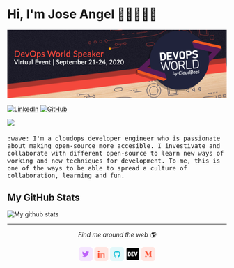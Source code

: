 # Hi, I'm Jose Angel   🤟🏻👨🏻‍💻

![DevOps World 2020](images/dw.png)
<p>
<a href="https://www.linkedin.com/in/joseangelmunoz"><img src="https://img.shields.io/badge/LinkedIn--_.svg?style=social&logo=linkedin" alt="LinkedIn"></a>
<a href="https://github.com/imjoseangel"><img src="https://img.shields.io/github/followers/imjoseangel.svg?label=GitHub&style=social" alt="GitHub"></a>
</p>

<p>
  <img src="https://github.githubassets.com/images/mona-whisper.gif" width="27px">
  <br><br>
  <samp>
    :wave: I'm a cloudops developer engineer who is passionate about making open-source more accesible. I investivate and collaborate with different open-source         to learn new ways of working and new techniques for development. To me, this is one of the ways to be able to spread a culture of collaboration, learning and       fun.
  </samp>
</p>

## My GitHub Stats

![My github stats](https://github-readme-stats.vercel.app/api?username=imjoseangel&show_icons=true)

<hr>
<p align="center">
  <i>Find me around the web 🌎</i>
  <p align="center">
    <a href="https://twitter.com/imjoseangel" alt="Twitter"><img src="https://github.com/imjoseangel/imjoseangel/blob/master/images/twitter.png"></a>
    <a href="https://www.linkedin.com/in/joseangelmunoz/" alt="Linkedin"><img src="https://github.com/imjoseangel/imjoseangel/blob/master/images/linkedin.png"></a>
    <a href="https://github.com/imjoseangel" alt="GitHub"><img src="https://github.com/imjoseangel/imjoseangel/blob/master/images/github.png"></a>
    <a href="https://dev.to/imjoseangel" alt="Dev"><img src="https://github.com/imjoseangel/imjoseangel/blob/master/images/dev.png"></a>
    <a href="https://medium.com/@imjoseangel" alt="Medium"><img src="https://github.com/imjoseangel/imjoseangel/blob/master/images/medium.png"></a>
  </p>
</p>

<!--
**imjoseangel/imjoseangel** is a ✨ _special_ ✨ repository because its `README.md` (this file) appears on your GitHub profile.

Here are some ideas to get you started:

- 🔭 I’m currently working on ...
- 🌱 I’m currently learning ...
- 👯 I’m looking to collaborate on ...
- 🤔 I’m looking for help with ...
- 💬 Ask me about ...
- 📫 How to reach me: ...
- 😄 Pronouns: ...
- ⚡ Fun fact: ...

## Find me around the web 🌎:
<p>
  <samp>
- Sharing updates on <a href="https://www.linkedin.com/in/joseangelmunoz/">LinkedIn</a> 💼
<br>- Collaborating on <a href="https://github.com/imjoseangel/">GitHub</a> 🍄
  </samp>
</p>
-->

